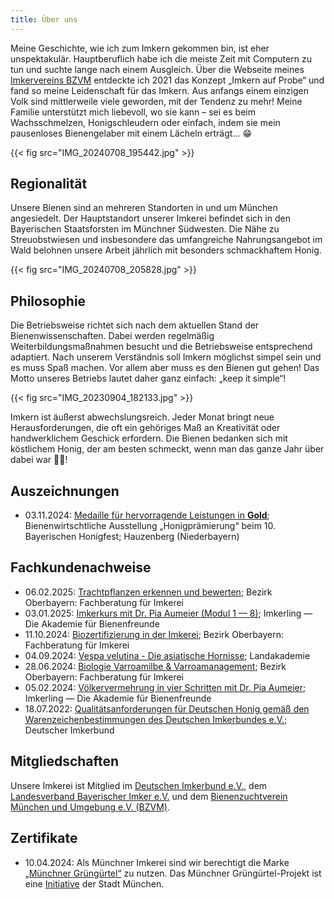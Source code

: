 ```yaml
---
title: Über uns
---
```


Meine Geschichte, wie ich zum Imkern gekommen bin, ist eher unspektakulär.
Hauptberuflich habe ich die meiste Zeit mit Computern zu tun und suchte lange nach einem Ausgleich.
Über die Webseite meines [Imkervereins BZVM](https://bzvm.de/) entdeckte ich 2021 das Konzept „Imkern auf Probe“ und fand so meine Leidenschaft für das Imkern.
Aus anfangs einem einzigen Volk sind mittlerweile viele geworden, mit der Tendenz zu mehr!
Meine Familie unterstützt mich liebevoll, wo sie kann – sei es beim Wachsschmelzen, Honigschleudern oder einfach, indem sie mein pausenloses Bienengelaber mit einem Lächeln erträgt… 😁

<!--{{< fig src="IMG_20230617_093428-crop.png" >}}-->
{{< fig src="IMG_20240708_195442.jpg" >}}

## Regionalität

Unsere Bienen sind an mehreren Standorten in und um München angesiedelt.
Der Hauptstandort unserer Imkerei befindet sich in den Bayerischen Staatsforsten im Münchner Südwesten.
Die Nähe zu Streuobstwiesen und insbesondere das umfangreiche Nahrungsangebot im Wald belohnen unsere Arbeit jährlich mit besonders schmackhaftem Honig.

{{< fig src="IMG_20240708_205828.jpg" >}}

## Philosophie

Die Betriebsweise richtet sich nach dem aktuellen Stand der Bienenwissenschaften.
Dabei werden regelmäßig Weiterbildungsmaßnahmen besucht und die Betriebsweise entsprechend adaptiert.
Nach unserem Verständnis soll Imkern möglichst simpel sein und es muss Spaß machen.
Vor allem aber muss es den Bienen gut gehen!
Das Motto unseres Betriebs lautet daher ganz einfach: „keep it simple“!

{{< fig src="IMG_20230904_182133.jpg" >}}

Imkern ist äußerst abwechslungsreich.
Jeder Monat bringt neue Herausforderungen, die oft ein gehöriges Maß an Kreativität oder handwerklichem Geschick erfordern.
Die Bienen bedanken sich mit köstlichem Honig, der am besten schmeckt, wenn man das ganze Jahr über dabei war 🐝🍯!

## Auszeichnungen

* 03.11.2024: [Medaille für hervorragende Leistungen in **Gold**](/auszeichnungen/2024-11-03-honigpraemierung.pdf); Bienenwirtschtliche Ausstellung „Honigprämierung“ beim 10. Bayerischen Honigfest; Hauzenberg (Niederbayern)

## Fachkundenachweise

* 06.02.2025: [Trachtpflanzen erkennen und bewerten](/fachkunde/2025-02-06-trachtpflanzen.pdf); Bezirk Oberbayern: Fachberatung für Imkerei
* 03.01.2025: [Imkerkurs mit Dr. Pia Aumeier (Modul 1 — 8)](/fachkunde/2025-01-03-imkerkurs-mit-dr-pia-aumeier.pdf); Imkerling — Die Akademie für Bienenfreunde
* 11.10.2024: [Biozertifizierung in der Imkerei](/fachkunde/2024-10-11-bio-zertifizierung.pdf); Bezirk Oberbayern: Fachberatung für Imkerei
* 04.09.2024: [Vespa velutina - Die asiatische Hornisse](/fachkunde/2024-09-04-velutina.pdf); Landakademie
* 28.06.2024: [Biologie Varroamilbe & Varroamanagement](/fachkunde/2024-06-28-fachkunde-varroa.pdf); Bezirk Oberbayern: Fachberatung für Imkerei
* 05.02.2024: [Völkervermehrung in vier Schritten mit Dr. Pia Aumeier](/fachkunde/2024-02-05-Völkervermehrung.pdf); Imkerling — Die Akademie für Bienenfreunde
* 18.07.2022: [Qualitätsanforderungen für Deutschen Honig gemäß den Warenzeichenbestimmungen des Deutschen Imkerbundes e.V.](/fachkunde/2022-07-18-DIB-cert.pdf); Deutscher Imkerbund

## Mitgliedschaften

Unsere Imkerei ist Mitglied im [Deutschen Imkerbund e.V.](https://deutscherimkerbund.de/), dem [Landesverband Bayerischer Imker e.V.](https://www.lvbi.de/) und dem [Bienenzuchtverein München und Umgebung e.V. (BZVM)](https://bzvm.de/).

## Zertifikate

* 10.04.2024: Als Münchner Imkerei sind wir berechtigt die Marke [„Münchner Grüngürtel“](gruenguertel-muc.jpg) zu nutzen. Das Münchner Grüngürtel-Projekt ist eine [Initiative](https://stadt.muenchen.de/infos/muenchner-gruenguertel.html) der Stadt München.
